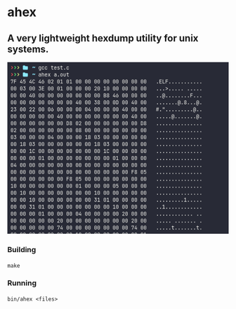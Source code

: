 # ahex
## A very lightweight hexdump utility for unix systems.

![demo](screenshots/demo.png)<br>

### Building
``make``

### Running
``bin/ahex <files>``
